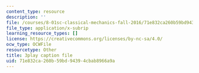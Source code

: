 ```yaml
---
content_type: resource
description: ''
file: /courses/8-01sc-classical-mechanics-fall-2016/71e832ca260b59bd94394cbab8966a9a_VZm6mxu2xlk.vtt
file_type: application/x-subrip
learning_resource_types: []
license: https://creativecommons.org/licenses/by-nc-sa/4.0/
ocw_type: OCWFile
resourcetype: Other
title: 3play caption file
uid: 71e832ca-260b-59bd-9439-4cbab8966a9a
---
```

